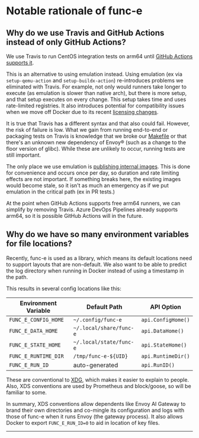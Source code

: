 # Notable rationale of func-e

## Why do we use Travis and GitHub Actions instead of only GitHub Actions?
We use Travis to run CentOS integration tests on arm64 until [GitHub Actions supports it](https://github.com/actions/virtual-environments/issues/2552).

This is an alternative to using emulation instead. Using emulation (ex via `setup-qemu-action` and
`setup-buildx-action`) re-introduces problems we eliminated with Travis. For example, not only would
runners take longer to execute (as emulation is slower than native arch), but there is more setup,
and that setup executes on every change. This setup takes time and uses rate-limited registries. It
also introduces potential for compatibility issues when we move off Docker due to its recent
[licensing changes](https://www.docker.com/pricing).

It is true that Travis has a different syntax and that also could fail. However, the risk of
failure is low. What we gain from running end-to-end or packaging tests on Travis is knowledge that
we broke our [Makefile](Makefile) or that there's an unknown new dependency of Envoy® (such as a
change to the floor version of glibc). While these are unlikely to occur, running tests are still
important.

The only place we use emulation is [publishing internal images](.github/workflows/internal-images.yml).
This is done for convenience and occurs once per day, so duration and rate limiting effects are
not important. If something breaks here, the existing images would become stale, so it isn't as
much an emergency as if we put emulation in the critical path (ex in PR tests.)

At the point when GitHub Actions supports free arm64 runners, we can simplify by removing Travis.
Azure DevOps Pipelines already supports arm64, so it is possible GitHub Actions will in the future.

## Why do we have so many environment variables for file locations?

Recently, func-e is used as a library, which means its default locations need
to support layouts that are non-default. We also want to be able to predict the
log directory when running in Docker instead of using a timestamp in the path.

This results in several config locations like this:

| Environment Variable  | Default Path            | API Option          |
|-----------------------|-------------------------|---------------------|
| `FUNC_E_CONFIG_HOME`  | `~/.config/func-e`      | `api.ConfigHome()`  |
| `FUNC_E_DATA_HOME`    | `~/.local/share/func-e` | `api.DataHome()`    |
| `FUNC_E_STATE_HOME`   | `~/.local/state/func-e` | `api.StateHome()`   |
| `FUNC_E_RUNTIME_DIR`  | `/tmp/func-e-${UID}`    | `api.RuntimeDir()`  |
| `FUNC_E_RUN_ID`       | auto-generated          | `api.RunID()`       |

These are conventional to [XDG][xdg], which makes it easier to explain to
people. Also, XDS conventions are used by Prometheus and block/goose, so will
be familiar to some.

In summary, XDS conventions allow dependents like Envoy AI Gateway to brand
their own directories and co-mingle its configuration and logs with those
of func-e when it runs Envoy (the gateway process). It also allows Docker to
export `FUNC_E_RUN_ID=0` to aid in location of key files.

---
[xdg]: https://specifications.freedesktop.org/basedir-spec/basedir-spec-latest.html
